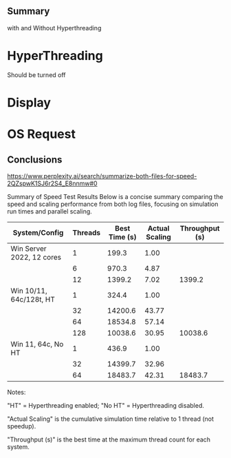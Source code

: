 

## Summary

with and Without Hyperthreading

# HyperThreading

Should be turned off

# Display

# OS Request

## Conclusions

https://www.perplexity.ai/search/summarize-both-files-for-speed-2QZspwK1SJ6r2S4_E8nnmw#0

Summary of Speed Test Results
Below is a concise summary comparing the speed and scaling performance from both log files, focusing on simulation run times and parallel scaling.

| System/Config             | Threads | Best Time (s) | Actual Scaling | Throughput (s) |
|---------------------------|---------|---------------|----------------|----------------|
| Win Server 2022, 12 cores | 1       | 199.3         | 1.00           |                |
|                           | 6       | 970.3         | 4.87           |                |
|                           | 12      | 1399.2        | 7.02           | 1399.2         |
| Win 10/11, 64c/128t, HT   | 1       | 324.4         | 1.00           |                |
|                           | 32      | 14200.6       | 43.77          |                |
|                           | 64      | 18534.8       | 57.14          |                |
|                           | 128     | 10038.6       | 30.95          | 10038.6        |
| Win 11, 64c, No HT        | 1       | 436.9         | 1.00           |                |
|                           | 32      | 14399.7       | 32.96          |                |
|                           | 64      | 18483.7       | 42.31          | 18483.7        |


Notes:

"HT" = Hyperthreading enabled; "No HT" = Hyperthreading disabled.

"Actual Scaling" is the cumulative simulation time relative to 1 thread (not speedup).

"Throughput (s)" is the best time at the maximum thread count for each system.